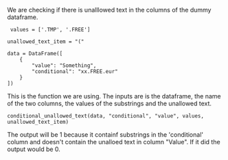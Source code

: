  


We are checking if there is unalllowed text in the columns of the dummy dataframe. 


     values = ['.TMP', '.FREE']

    unallowed_text_item = "("

    data = DataFrame([
        {
            "value": "Something",
            "conditional": "xx.FREE.eur"
        }
    ])

This is the function we are using. The inputs are is the dataframe, the name of the two columns, the values of the substrings and the unallowed text.

    conditional_unallowed_text(data, "conditional", "value", values, unallowed_text_item)

The output will be 1 because it containf substrings in the 'conditional'  column and doesn't contain the unalloed text in column "Value". If it did the output would be 0.